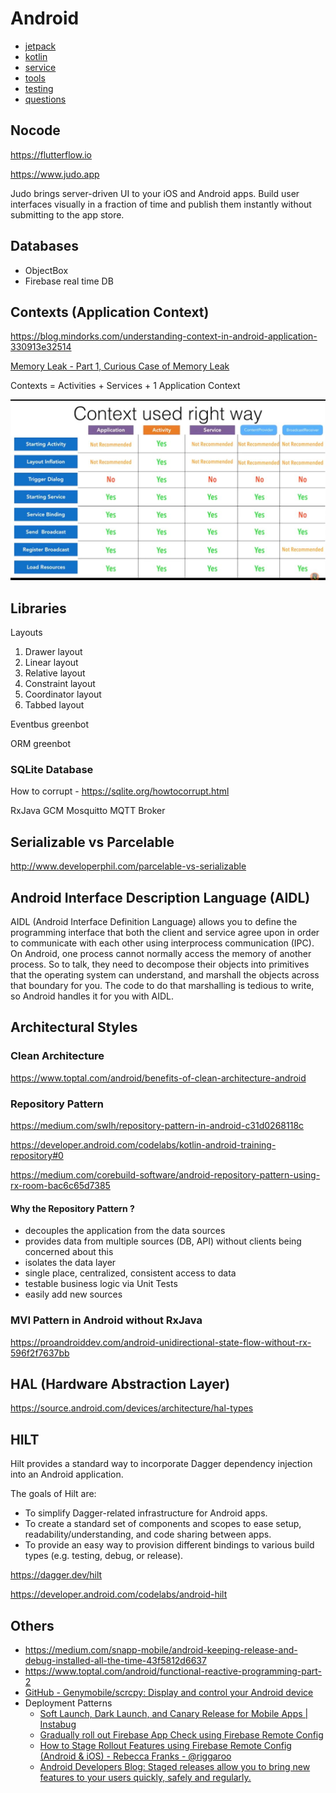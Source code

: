 # Android

- [jetpack](languages/frameworks/android/jetpack.md)
- [kotlin](languages/frameworks/android/kotlin.md)
- [service](languages/frameworks/android/service.md)
- [tools](languages/frameworks/android/tools.md)
- [testing](languages/frameworks/android/testing.md)
- [questions](languages/frameworks/android/questions.md)

## Nocode

https://flutterflow.io

https://www.judo.app

Judo brings server-driven UI to your iOS and Android apps. Build user interfaces visually in a fraction of time and publish them instantly without submitting to the app store.

## Databases

- ObjectBox
- Firebase real time DB

## Contexts (Application Context)

https://blog.mindorks.com/understanding-context-in-android-application-330913e32514

[Memory Leak - Part 1, Curious Case of Memory Leak](https://www.youtube.com/watch?v=OqalhCheKXQ)

Contexts = Activities + Services + 1 Application Context

![image](../../../media/Android-image1.jpg)

## Libraries

Layouts

1. Drawer layout
2. Linear layout
3. Relative layout
4. Constraint layout
5. Coordinator layout
6. Tabbed layout

Eventbus greenbot

ORM greenbot

### SQLite Database

How to corrupt - https://sqlite.org/howtocorrupt.html

RxJava
GCM
Mosquitto MQTT Broker

## Serializable vs Parcelable

http://www.developerphil.com/parcelable-vs-serializable

## Android Interface Description Language (AIDL)

AIDL (Android Interface Definition Language) allows you to define the programming interface that both the client and service agree upon in order to communicate with each other using interprocess communication (IPC). On Android, one process cannot normally access the memory of another process. So to talk, they need to decompose their objects into primitives that the operating system can understand, and marshall the objects across that boundary for you. The code to do that marshalling is tedious to write, so Android handles it for you with AIDL.

## Architectural Styles

### Clean Architecture

https://www.toptal.com/android/benefits-of-clean-architecture-android

### Repository Pattern

https://medium.com/swlh/repository-pattern-in-android-c31d0268118c

https://developer.android.com/codelabs/kotlin-android-training-repository#0

https://medium.com/corebuild-software/android-repository-pattern-using-rx-room-bac6c65d7385

#### Why the Repository Pattern ?

- decouples the application from the data sources
- provides data from multiple sources (DB, API) without clients being concerned about this
- isolates the data layer
- single place, centralized, consistent access to data
- testable business logic via Unit Tests
- easily add new sources

### MVI Pattern in Android without RxJava

https://proandroiddev.com/android-unidirectional-state-flow-without-rx-596f2f7637bb

## HAL (Hardware Abstraction Layer)

https://source.android.com/devices/architecture/hal-types

## HILT

Hilt provides a standard way to incorporate Dagger dependency injection into an Android application.

The goals of Hilt are:

- To simplify Dagger-related infrastructure for Android apps.
- To create a standard set of components and scopes to ease setup, readability/understanding, and code sharing between apps.
- To provide an easy way to provision different bindings to various build types (e.g. testing, debug, or release).

https://dagger.dev/hilt

https://developer.android.com/codelabs/android-hilt

## Others

- https://medium.com/snapp-mobile/android-keeping-release-and-debug-installed-all-the-time-43f5812d6637
- https://www.toptal.com/android/functional-reactive-programming-part-2
- [GitHub - Genymobile/scrcpy: Display and control your Android device](https://github.com/Genymobile/scrcpy)
- Deployment Patterns
    - [Soft Launch, Dark Launch, and Canary Release for Mobile Apps | Instabug](https://www.instabug.com/blog/soft-launch-dark-launch-and-canary-release-for-mobile-apps)
    - [Gradually roll out Firebase App Check using Firebase Remote Config](https://firebase.google.com/codelabs/app-attest-remote-config#0)
    - [How to Stage Rollout Features using Firebase Remote Config (Android & iOS) - Rebecca Franks - @riggaroo](https://riggaroo.dev/stage-rollout-features-firebase-remote-config-ios-android/)
    - [Android Developers Blog: Staged releases allow you to bring new features to your users quickly, safely and regularly.](https://android-developers.googleblog.com/2018/09/staged-releases-allow-you-to-bring-new.html)
